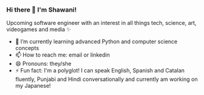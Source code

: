 ### Hi there 👋 I'm Shawani!

<!--
**shawani-k/shawani-k** is a ✨ _special_ ✨ repository because its `README.md` (this file) appears on your GitHub profile.

Here are some ideas to get you started:

- 🔭 I’m currently working on ...
- 🌱 I’m currently learning ...
- 👯 I’m looking to collaborate on ...
- 🤔 I’m looking for help with ...
- 💬 Ask me about ...
- 📫 How to reach me: ...
- 😄 Pronouns: ...
- ⚡ Fun fact: ...

-->

Upcoming software engineer with an interest in all things tech, science, art, videogames and media ✨

- 🌱 I’m currently learning advanced Python and computer science concepts
- 📫 How to reach me: email or linkedin
- 😄 Pronouns: they/she
- ⚡ Fun fact: I'm a polyglot! I can speak English, Spanish and Catalan fluently, Punjabi and Hindi conversationally and 
currently am working on my Japanese!